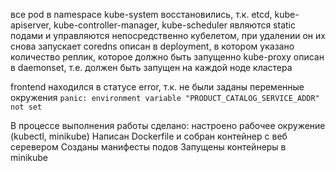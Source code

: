 

все pod в namespace kube-system восстановились, т.к. etcd, kube-apiserver, kube-controller-manager,
kube-scheduler являются static подами и управляются непосредственно кубелетом, при удалении он их снова запускает
coredns описан в deployment, в котором указано количество реплик, которое должно быть запущенно
kube-proxy описан в daemonset, т.е. должен быть запущен на каждой ноде кластера

frontend находился в статусе error, т.к. не были заданы переменные окружения
`panic: environment variable "PRODUCT_CATALOG_SERVICE_ADDR" not set`

В процессе выполнения работы сделано: 
 настроено рабочее окружение (kubectl, minikube)
 Написан Dockerfile и собран контейнер с веб серевером
 Созданы манифесты подов
 Запущены контейнеры в minikube

